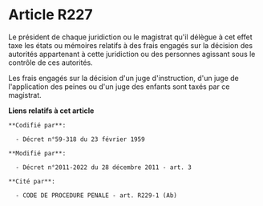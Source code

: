 # Article R227

Le président de chaque juridiction ou le magistrat qu'il délègue à cet effet taxe les états ou mémoires relatifs à des frais
engagés sur la décision des autorités appartenant à cette juridiction ou des personnes agissant sous le contrôle de ces
autorités.

Les frais engagés sur la décision d'un juge d'instruction, d'un juge de l'application des peines ou d'un juge des enfants
sont taxés par ce magistrat.

**Liens relatifs à cet article**

	**Codifié par**:

	  - Décret n°59-318 du 23 février 1959

	**Modifié par**:

	  - Décret n°2011-2022 du 28 décembre 2011 - art. 3

	**Cité par**:

	  - CODE DE PROCEDURE PENALE - art. R229-1 (Ab)
